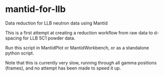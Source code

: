 # mantid-for-llb
Data reduction for LLB neutron data using Mantid

This is a first attempt at creating a reduction workflow from raw data to
d-spacing for LLB 5C1 powder data.

Run this script in MantidPlot or MantidWorkbench, or as a standalone python
script.

Note that this is currently very slow, running through all gamma positions
(frames), and no attempt has been made to speed it up.
